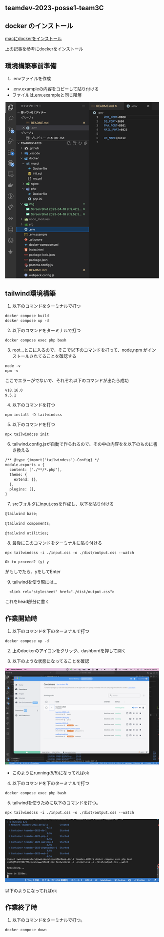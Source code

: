 ## teamdev-2023-posse1-team3C

## docker のインストール
[macにdockerをインストール](https://matsuand.github.io/docs.docker.jp.onthefly/desktop/mac/install/)

上の記事を参考にdockerをインストール

## 環境構築事前準備

1. .envファイルを作成
- .env.exampleの内容をコピーして貼り付ける
- ファイルは.env.exampleと同じ階層

![参考画像](./img/Screen%20Shot%202023-04-18%20at%209.54.28.png)
## tailwind環境構築

1. 以下のコマンドをターミナルで打つ
```
docker compose build 
docker compose up -d 
```

2. 以下のコマンドをターミナルで打つ
```
docker compose exec php bash 
```

3. root...とこに入るので、そこで以下のコマンドを打って、node,npm がインストールされてることを確認する

```
node -v 
npm -v
```

ここでエラーがでないで、それぞれ以下のコマンドが出たら成功

```
v18.16.0
9.5.1
```

4. 以下のコマンドを打つ
```
npm install -D tailwindcss
```

5. 以下のコマンドを打つ
```
npx tailwindcss init
```

6. tailwind.config.jsが自動で作られるので、その中の内容をを以下のものに書き換える
```
/** @type {import('tailwindcss').Config} */
module.exports = {
  content: ["./**/*.php"],
  theme: {
    extend: {},
  },
  plugins: [],
}
```

7. srcフォルダにinput.cssを作成し、以下を貼り付ける
```
@tailwind base;

@tailwind components;

@tailwind utilities;
```

8. 最後にこのコマンドをターミナルに貼り付ける
```
npx tailwindcss -i ./input.css -o ./dist/output.css --watch
```

```
Ok to proceed? (y) y
```
がもしでたら、yをしてEnter


9. tailwindを使う際には...
```
  <link rel="stylesheet" href="./dist/output.css">
```
これをhead部分に書く


## 作業開始時

1. 以下のコマンドを下のターミナルで打つ
```
docker compose up -d 
```

2. 上のdockerのアイコンをクリック、dashbordを押して開く

3. 以下のような状態になってることを確認

![dockerdesktop](./img/Screen%20Shot%202023-04-18%20at%209.42.20.png)

- このようにrunning(5/5)になってればok

4. 以下のコマンドを下のターミナルで打つ
```
docker compose exec php bash 
```

5. tailwindを使うために以下のコマンドを打つ。
```
npx tailwindcss -i ./input.css -o ./dist/output.css --watch
```
![tailwind実行](./img/Screen%20Shot%202023-04-18%20at%209.52.31.png)

以下のようになってればok

## 作業終了時
1. 以下のコマンドをターミナルで打つ。
```
docker compose down
```

